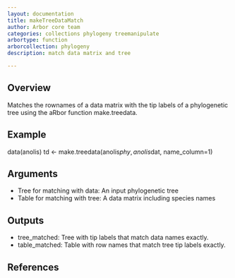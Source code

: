 ```yaml
---
layout: documentation
title: makeTreeDataMatch
author: Arbor core team
categories: collections phylogeny treemanipulate
arbortype: function
arborcollection: phylogeny
description: match data matrix and tree

---
```


## Overview

Matches the rownames of a data matrix with the tip labels of a phylogenetic tree using the aRbor function make.treedata.

## Example

data(anolis)
td <- make.treedata(anolis$phy, anolis$dat, name_column=1)

## Arguments

- Tree for matching with data: An input phylogenetic tree
- Table for matching with tree: A data matrix including species names

## Outputs

- tree_matched: Tree with tip labels that match data names exactly.
- table_matched: Table with row names that match tree tip labels exactly.

## References
